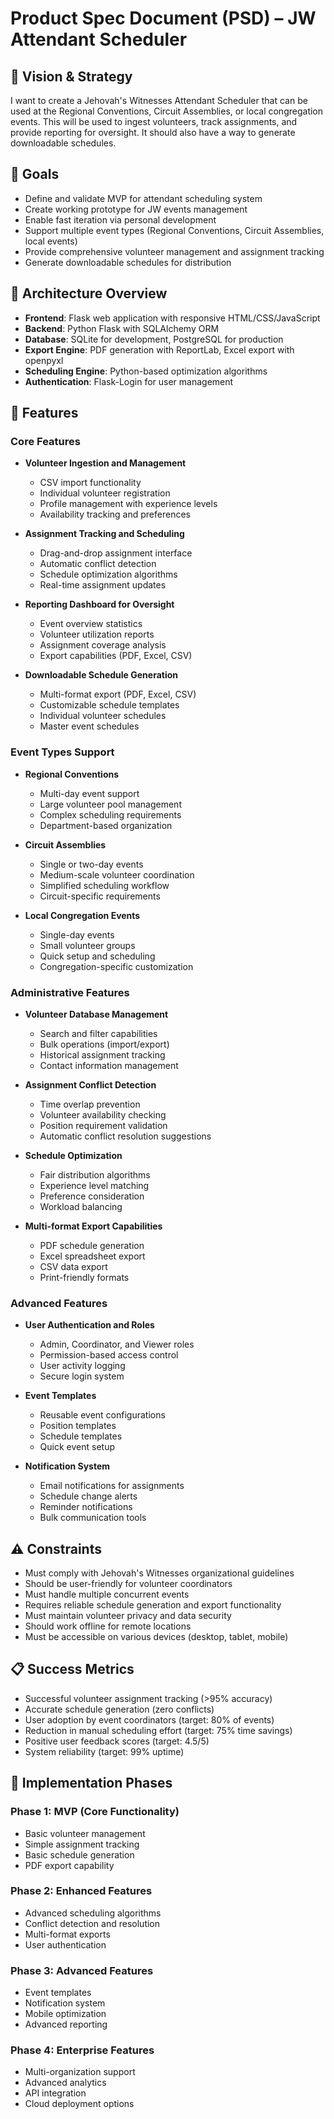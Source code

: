 # Product Spec Document (PSD) – JW Attendant Scheduler

## 🔭 Vision & Strategy
I want to create a Jehovah's Witnesses Attendant Scheduler that can be used at the Regional Conventions, Circuit Assemblies, or local congregation events. This will be used to ingest volunteers, track assignments, and provide reporting for oversight. It should also have a way to generate downloadable schedules.

## 🎯 Goals
- Define and validate MVP for attendant scheduling system
- Create working prototype for JW events management
- Enable fast iteration via personal development
- Support multiple event types (Regional Conventions, Circuit Assemblies, local events)
- Provide comprehensive volunteer management and assignment tracking
- Generate downloadable schedules for distribution

## 🧱 Architecture Overview
- **Frontend**: Flask web application with responsive HTML/CSS/JavaScript
- **Backend**: Python Flask with SQLAlchemy ORM
- **Database**: SQLite for development, PostgreSQL for production
- **Export Engine**: PDF generation with ReportLab, Excel export with openpyxl
- **Scheduling Engine**: Python-based optimization algorithms
- **Authentication**: Flask-Login for user management

## 🧪 Features

### Core Features
- **Volunteer Ingestion and Management**
  - CSV import functionality
  - Individual volunteer registration
  - Profile management with experience levels
  - Availability tracking and preferences

- **Assignment Tracking and Scheduling**
  - Drag-and-drop assignment interface
  - Automatic conflict detection
  - Schedule optimization algorithms
  - Real-time assignment updates

- **Reporting Dashboard for Oversight**
  - Event overview statistics
  - Volunteer utilization reports
  - Assignment coverage analysis
  - Export capabilities (PDF, Excel, CSV)

- **Downloadable Schedule Generation**
  - Multi-format export (PDF, Excel, CSV)
  - Customizable schedule templates
  - Individual volunteer schedules
  - Master event schedules

### Event Types Support
- **Regional Conventions**
  - Multi-day event support
  - Large volunteer pool management
  - Complex scheduling requirements
  - Department-based organization

- **Circuit Assemblies**
  - Single or two-day events
  - Medium-scale volunteer coordination
  - Simplified scheduling workflow
  - Circuit-specific requirements

- **Local Congregation Events**
  - Single-day events
  - Small volunteer groups
  - Quick setup and scheduling
  - Congregation-specific customization

### Administrative Features
- **Volunteer Database Management**
  - Search and filter capabilities
  - Bulk operations (import/export)
  - Historical assignment tracking
  - Contact information management

- **Assignment Conflict Detection**
  - Time overlap prevention
  - Volunteer availability checking
  - Position requirement validation
  - Automatic conflict resolution suggestions

- **Schedule Optimization**
  - Fair distribution algorithms
  - Experience level matching
  - Preference consideration
  - Workload balancing

- **Multi-format Export Capabilities**
  - PDF schedule generation
  - Excel spreadsheet export
  - CSV data export
  - Print-friendly formats

### Advanced Features
- **User Authentication and Roles**
  - Admin, Coordinator, and Viewer roles
  - Permission-based access control
  - User activity logging
  - Secure login system

- **Event Templates**
  - Reusable event configurations
  - Position templates
  - Schedule templates
  - Quick event setup

- **Notification System**
  - Email notifications for assignments
  - Schedule change alerts
  - Reminder notifications
  - Bulk communication tools

## ⚠️ Constraints
- Must comply with Jehovah's Witnesses organizational guidelines
- Should be user-friendly for volunteer coordinators
- Must handle multiple concurrent events
- Requires reliable schedule generation and export functionality
- Must maintain volunteer privacy and data security
- Should work offline for remote locations
- Must be accessible on various devices (desktop, tablet, mobile)

## 📋 Success Metrics
- Successful volunteer assignment tracking (>95% accuracy)
- Accurate schedule generation (zero conflicts)
- User adoption by event coordinators (target: 80% of events)
- Reduction in manual scheduling effort (target: 75% time savings)
- Positive user feedback scores (target: 4.5/5)
- System reliability (target: 99% uptime)

## 🚀 Implementation Phases

### Phase 1: MVP (Core Functionality)
- Basic volunteer management
- Simple assignment tracking
- Basic schedule generation
- PDF export capability

### Phase 2: Enhanced Features
- Advanced scheduling algorithms
- Conflict detection and resolution
- Multi-format exports
- User authentication

### Phase 3: Advanced Features
- Event templates
- Notification system
- Mobile optimization
- Advanced reporting

### Phase 4: Enterprise Features
- Multi-organization support
- Advanced analytics
- API integration
- Cloud deployment options
